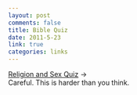 ```yaml
--- 
layout: post
comments: false
title: Bible Quiz
date: 2011-5-23
link: true
categories: links
---
```

<a title="Religion and Sex Quiz" href="http://www.nytimes.com/2011/05/22/opinion/22kristof.html?_r=1&amp;hp">Religion and Sex Quiz</a> →<br />Careful. This is harder than you think.
